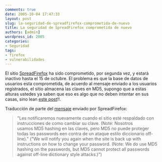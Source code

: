 ```yaml
---
comments: true
date: 2005-10-04 17:47:33
layout: post
slug: la-seguridad-de-spreadfirefox-comprometida-de-nuevo
title: La seguridad de SpreadFirefox comprometida de nuevo
authors: [admin]
wordpress_id: 2005
categories:
- Seguridad
tags:
- firefox
- vulnerabilidades
---
```


El sitio [SpreadFirefox](http://web.archive.org/web/20090426080911/http://www.spreadfirefox.com/) ha sido comprometido, por segunda vez, y estará inactivo hasta el 15 de octubre.
El problema es que la base de datos de usuarios esta comprometida, de acuerdo al mensaje enviado a los usuarios registrados, el sitio almacena las claves en MD5, supongo que a estas alturas ustedes ya saben que eso es algo que no deben intentar en sus casas, sino lean [este post](http://web.archive.org/web/20090426080911/http://www.lnds.net/archives/2005/09/me_leeran_en_re.html)!!.

Traducción de parte del [mensaje](http://web.archive.org/web/20090426080911/http://www.darksideprogramming.org/archives/2005/10/spreadfirefox_p.html) enviado por SpreadFirefox:


> "Les notificaremos nuevamente cuando el sitio esté respaldado con instrucciones de como cambiar su clave. (Note: Nosotros usamos MD5 hashing en las claves, pero MD5 no puede proteger todas las passwords een contra de un ataque estilo diccionario off-line)." ("We will notify you again when the site is back up with instructions on how to change your password. (Note: We do use MD5
hashing on the passwords, but MD5 cannot protect all passwords against
off-line dictionary style attacks.)")



